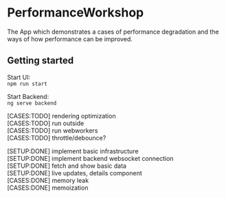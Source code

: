 # PerformanceWorkshop

The App which demonstrates a cases of performance degradation and the ways of how performance can be improved.  

## Getting started

Start UI:<br>
`npm run start`

Start Backend:<br>
`ng serve backend`


[CASES:TODO] rendering optimization<br>
[CASES:TODO] run outside<br>
[CASES:TODO] run webworkers<br>
[CASES:TODO] throttle/debounce? 

[SETUP:DONE] implement basic infrastructure<br>
[SETUP:DONE] implement backend websocket connection<br>
[SETUP:DONE] fetch and show basic data<br>
[SETUP:DONE] live updates, details component<br>
[CASES:DONE] memory leak<br>
[CASES:DONE] memoization

